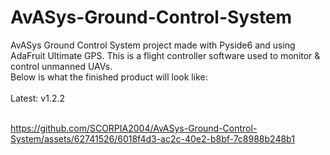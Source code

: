 # AvASys-Ground-Control-System
AvASys Ground Control System project made with Pyside6 and using AdaFruit Ultimate GPS. This is a flight controller software used to monitor & control unmanned UAVs.
<br>Below is what the finished product will look like:
<br>
<br>Latest: v1.2.2
<br>
<br>
<!--<img src="v1.2.2.png">-->

https://github.com/SCORPIA2004/AvASys-Ground-Control-System/assets/62741526/6018f4d3-ac2c-40e2-b8bf-7c8988b248b1

